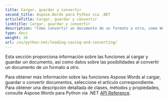 ```yaml
---
title: Cargar, guardar y convertir
second_title: Aspose.Words para Python via .NET
articleTitle: Cargar, guardar y convertir
linktitle: Cargar, guardar y convertir
description: "Cómo convertir un documento de un formato a otro, como Word a PDF o HTML a Markdown, además de cómo cargar y guardar un documento usando Python."
type: docs
weight: 10
url: /es/python-net/loading-saving-and-converting/
---
```


Esta sección proporciona información sobre las funciones al cargar y guardar un documento, así como datos sobre las posibilidades al convertir un documento de un formato a otro.

Para obtener más información sobre las funciones Aspose.Words al cargar, guardar o convertir documentos, seleccione el artículo correspondiente. Para obtener una descripción detallada de clases, métodos y propiedades, consulte Aspose.Words para Python via .NET [API Reference](https://reference.aspose.com/words/python-net/).
